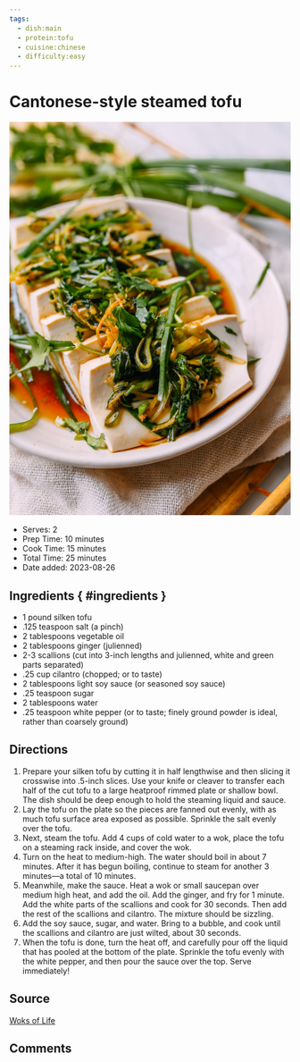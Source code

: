```yaml
---
tags:
  - dish:main
  - protein:tofu
  - cuisine:chinese
  - difficulty:easy
---
```

# Cantonese-style steamed tofu

![Recipe picture](../images/cantonese-style_steamed_tofu-0.png)

- Serves: 2
- Prep Time: 10 minutes
- Cook Time: 15 minutes
- Total Time: 25 minutes
- Date added: 2023-08-26

## Ingredients { #ingredients }

- 1 pound silken tofu
- .125 teaspoon salt (a pinch)
- 2 tablespoons vegetable oil
- 2 tablespoons ginger (julienned)
- 2-3 scallions (cut into 3-inch lengths and julienned, white and green parts separated)
- .25 cup cilantro (chopped; or to taste)
- 2 tablespoons light soy sauce (or seasoned soy sauce)
- .25 teaspoon sugar
- 2 tablespoons water
- .25 teaspoon white pepper (or to taste; finely ground powder is ideal, rather than coarsely ground)

## Directions

1. Prepare your silken tofu by cutting it in half lengthwise and then slicing it crosswise into .5-inch slices. Use your knife or cleaver to transfer each half of the cut tofu to a large heatproof rimmed plate or shallow bowl. The dish should be deep enough to hold the steaming liquid and sauce.
2. Lay the tofu on the plate so the pieces are fanned out evenly, with as much tofu surface area exposed as possible. Sprinkle the salt evenly over the tofu.
3. Next, steam the tofu. Add 4 cups of cold water to a wok, place the tofu on a steaming rack inside, and cover the wok.
4. Turn on the heat to medium-high. The water should boil in about 7 minutes. After it has begun boiling, continue to steam for another 3 minutes––a total of 10 minutes.
5. Meanwhile, make the sauce. Heat a wok or small saucepan over medium high heat, and add the oil. Add the ginger, and fry for 1 minute. Add the white parts of the scallions and cook for 30 seconds. Then add the rest of the scallions and cilantro. The mixture should be sizzling.
6. Add the soy sauce, sugar, and water. Bring to a bubble, and cook until the scallions and cilantro are just wilted, about 30 seconds.
7. When the tofu is done, turn the heat off, and carefully pour off the liquid that has pooled at the bottom of the plate. Sprinkle the tofu evenly with the white pepper, and then pour the sauce over the top. Serve immediately!

## Source

[Woks of Life](https://thewoksoflife.com/steamed-tofu-cantonese-style)

## Comments

